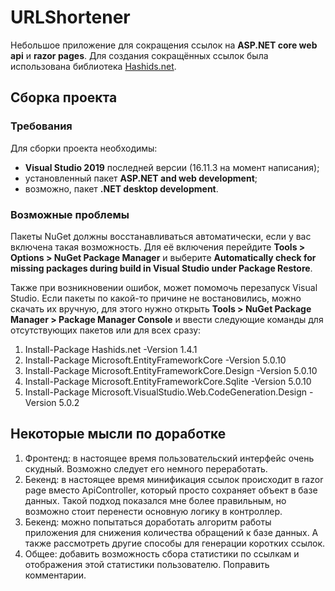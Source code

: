 # URLShortener
Небольшое приложение для сокращения ссылок на **ASP.NET core web api** и **razor pages**.
Для создания сокращённых ссылок была использована библиотека [Hashids.net](https://hashids.org/net/).

## Сборка проекта
### Требования
Для сборки проекта необходимы:
* **Visual Studio 2019** последней версии (16.11.3 на момент написания);
* установленный пакет **ASP.NET and web development**;
* возможно, пакет **.NET desktop development**.

### Возможные проблемы
Пакеты NuGet должны восстанавливаться автоматически, если у вас включена такая возможность. 
Для её включения перейдите **Tools > Options > NuGet Package Manager** и выберите **Automatically check for missing packages during build in Visual Studio under Package Restore**.

Также при возникновении ошибок, может помомочь перезапуск Visual Studio.
Если пакеты по какой-то причине не востановились, можно скачать их вручную, для этого нужно открыть **Tools > NuGet Package Manager > Package Manager Console** 
и ввести следующие команды для отсутствующих пакетов или для всех сразу:
1. Install-Package Hashids.net -Version 1.4.1
2. Install-Package Microsoft.EntityFrameworkCore -Version 5.0.10
3. Install-Package Microsoft.EntityFrameworkCore.Design -Version 5.0.10
4. Install-Package Microsoft.EntityFrameworkCore.Sqlite -Version 5.0.10
6. Install-Package Microsoft.VisualStudio.Web.CodeGeneration.Design -Version 5.0.2

## Некоторые мысли по доработке
1. Фронтенд: в настоящее время пользовательский интерфейс очень скудный. Возможно следует его немного переработать.
2. Бекенд: в настоящее время минификация ссылок происходит в razor page вместо ApiController, который просто сохраняет объект в базе данных. Такой подход показался мне более правильным, но возможно стоит перенести основную логику в контроллер.
3. Бекенд: можно попытаться доработать алгоритм работы приложения для снижения количества обращений к базе данных. А также рассмотреть другие способы для генерации коротких ссылок.
4. Общее: добавить возможность сбора статистики по ссылкам и отображения этой статистики пользователю. Поправить комментарии.

